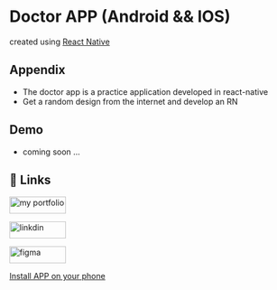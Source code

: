 
# Doctor APP (Android && IOS)
created using [React Native](https://reactnative.dev/)


## Appendix

- The doctor app is a practice application developed in react-native
- Get a random design from the internet and develop an RN


## Demo
- coming soon ...

## 🔗 Links

<a href="https://shubh435.github.io/"><img src="https://img.shields.io/badge/my_portfolio-000?style=for-the-badge&logo=ko-fi&logoColor=white" height="30" width="100" alt="my portfolio" /></a>

<a href="https://www.linkedin.com/in/shubham-sarode-09456a214"><img src="https://img.shields.io/badge/linkedin-0A66C2?style=for-the-badge&logo=linkedin&logoColor=white" height="30" width="100" alt="linkdin" /></a>

<a href="https://www.figma.com/file/i3dcOI6RDLRLAKSseVuaTo/Doctor-Booking-Mobile-App-(Community)-(Copy)-(Copy)?node-id=1910%3A7898&mode=dev"><img src="https://encrypted-tbn0.gstatic.com/images?q=tbn:ANd9GcSuHbURZ-WXSmk3wJO0v1SPTAamxzqIb9KCx8_H8pbQsvBCB5sTj0iysA0IImmrdcdeX7c&usqp=CAU" height="30" width="100" alt="figma"  /></a>

<a href="https://drive.google.com/drive/folders/1XcXQ_GUbzN3lzEghGUXZ86m-wnadaOS6?usp=drive_link">Install APP on your phone</a>


<style>

</style>
